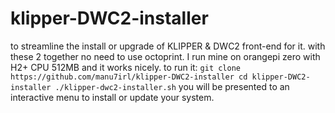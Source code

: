 # klipper-DWC2-installer
to streamline the install or upgrade of KLIPPER &amp; DWC2 front-end for it. 
with these 2 together no need to use octoprint.
I run mine on orangepi zero with H2+ CPU 512MB and it works nicely.
to run it:
`git clone https://github.com/manu7irl/klipper-DWC2-installer
cd klipper-DWC2-installer
./klipper-dwc2-installer.sh`
you will be presented to an interactive menu to install or update your system.
